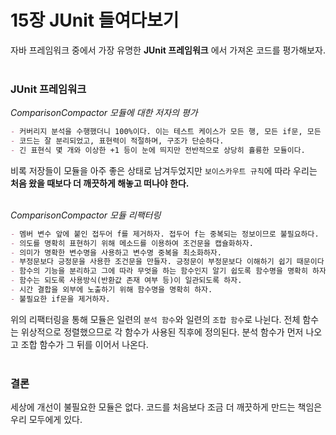 15장 JUnit 들여다보기
================
자바 프레임워크 중에서 가장 유명한 __JUnit 프레임워크__ 에서 가져온 코드를 평가해보자.  
<br>

### JUnit 프레임워크
_ComparisonCompactor 모듈에 대한 저자의 평가_
```markdown
- 커버리지 분석을 수행했더니 100%이다. 이는 테스트 케이스가 모든 행, 모든 if문, 모든 for문을 실행한다는 의미이다.  
- 코드는 잘 분리되었고, 표현력이 적절하며, 구조가 단순하다.  
- 긴 표현식 몇 개와 이상한 +1 등이 눈에 띄지만 전반적으로 상당히 휼륭한 모듈이다.  
```
비록 저장들이 모듈을 아주 좋은 상태로 남겨두었지만 `보이스카우트 규칙`에 따라 우리는 __처음 왔을 때보다 더 깨끗하게 해놓고 떠나야 한다.__  
<br>

_ComparisonCompactor 모듈 리팩터링_
```markdown
- 멤버 변수 앞에 붙인 접두어 f를 제거하자. 접두어 f는 중복되는 정보이므로 불필요하다.  
- 의도를 명확히 표현하기 위해 메소드를 이용하여 조건문을 캡슐화하자.  
- 의미가 명확한 변수명을 사용하고 변수명 중복을 최소화하자.  
- 부정문보다 긍정문을 사용한 조건문을 만들자. 긍정문이 부정문보다 이해하기 쉽기 때문이다.  
- 함수의 기능을 분리하고 그에 따라 무엇을 하는 함수인지 알기 쉽도록 함수명을 명확히 하자.  
- 함수는 되도록 사용방식(반환값 존재 여부 등)이 일관되도록 하자.  
- 시간 결합을 외부에 노출하기 위해 함수명을 명확히 하자.   
- 불필요한 if문을 제거하자.  
```
위의 리팩터링을 통해 모듈은 일련의 `분석 함수`와 일련의 `조합 함수`로 나뉜다. 전체 함수는 위상적으로 정렬했으므로 각 함수가 사용된 직후에 정의된다. 
분석 함수가 먼저 나오고 조합 함수가 그 뒤를 이어서 나온다.  
<br>

### 결론
세상에 개선이 불필요한 모듈은 없다. 코드를 처음보다 조금 더 깨끗하게 만드는 책임은 우리 모두에게 있다.  